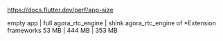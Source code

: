 https://docs.flutter.dev/perf/app-size

empty app | full agora_rtc_engine | shink agora_rtc_engine of *Extension frameworks
53 MB | 444 MB | 353 MB